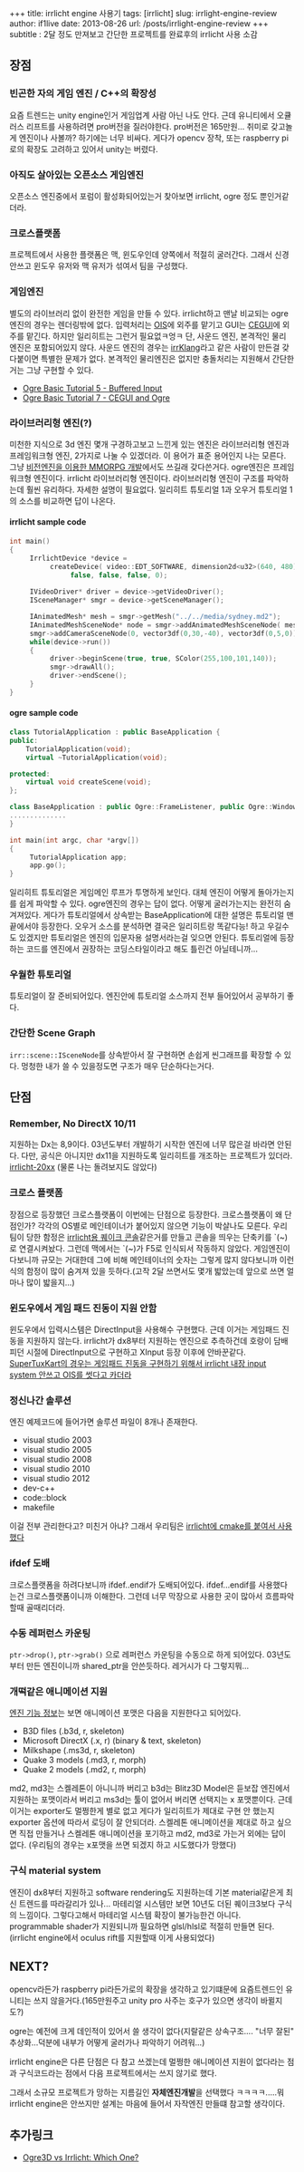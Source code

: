 +++
title: irrlicht engine 사용기
tags: [irrlicht]
slug: irrlight-engine-review
author: if1live
date: 2013-08-26
url: /posts/irrlight-engine-review
+++
subtitle : 2달 정도 만져보고 간단한 프로젝트를 완료후의 irrlicht 사용 소감

## 장점

### 빈곤한 자의 게임 엔진 / C++의 확장성
요즘 트렌드는 unity engine인거 게임업계 사람 아닌 나도 안다. 근데 유니티에서 오큘러스 리프트를 사용하려면 pro버전을 질러야한다. pro버전은 165만원... 취미로 갖고놀게 엔진이나 사볼까? 하기에는 너무 비싸다. 게다가 opencv 장착, 또는 raspberry pi로의 확장도 고려하고 있어서 unity는 버렸다.

### 아직도 살아있는 오픈소스 게임엔진
오픈소스 엔진중에서 포럼이 활성화되어있는거 찾아보면 irrlicht, ogre 정도 뿐인거같더라.

### 크로스플랫폼
프로젝트에서 사용한 플랫폼은 맥, 윈도우인데 양쪽에서 적절히 굴러간다. 그래서 신경안쓰고 윈도우 유저와 맥 유저가 섞여서 팀을 구성했다.

### 게임엔진
별도의 라이브러리 없이 완전한 게임을 만들 수 있다. irrlicht하고 맨날 비교되는 ogre엔진의 경우는 렌더링밖에 없다. 입력처리는 [OIS][ois]에 외주를 맡기고 GUI는 [CEGUI][cegui]에 외주를 맡긴다. 하지만 일리히트는 그런거 필요없ㅋ엉ㅋ
단, 사운드 엔진, 본격적인 물리 엔진은 포함되어있지 않다. 사운드 엔진의 경우는 [irrKlang][irrklang]라고 같은 사람이 만든걸 갖다붙이면 특별한 문제가 없다. 본격적인 물리엔진은 없지만 충돌처리는 지원해서 간단한거는 그냥 구현할 수 있다.

* [Ogre Basic Tutorial 5 - Buffered Input][ogre_tutorial_ois]
* [Ogre Basic Tutorial 7 - CEGUI and Ogre][ogre_tutorial_cegui]

### 라이브러리형 엔진(?)
미천한 지식으로 3d 엔진 몇개 구경하고보고 느낀게 있는 엔진은 라이브러리형 엔진과 프레임워크형 엔진, 2가지로 나눌 수 있겠더라. 이 용어가 표준 용어인지 나는 모른다. 그냥 [비전엔진을 이용한 MMORPG 개발](http://www.slideshare.net/agebreak/1126-mmorpg)에서도 쓰길래 갖다쓴거다.
ogre엔진은 프레임워크형 엔진이다. irrlicht 라이브러리형 엔진이다. 라이브러리형 엔진이 구조를 파악하는데 훨씬 유리하다. 자세한 설명이 필요없다. 일리히트 튜토리얼 1과 오우거 튜토리얼 1의 소스를 비교하면 답이 나온다.

#### irrlicht sample code
```cpp
int main()
{
     IrrlichtDevice *device =
          createDevice( video::EDT_SOFTWARE, dimension2d<u32>(640, 480), 16,
               false, false, false, 0);
              
     IVideoDriver* driver = device->getVideoDriver();
     ISceneManager* smgr = device->getSceneManager();

     IAnimatedMesh* mesh = smgr->getMesh("../../media/sydney.md2");
     IAnimatedMeshSceneNode* node = smgr->addAnimatedMeshSceneNode( mesh );
     smgr->addCameraSceneNode(0, vector3df(0,30,-40), vector3df(0,5,0));
     while(device->run())
     {
          driver->beginScene(true, true, SColor(255,100,101,140));
          smgr->drawAll();
          driver->endScene();
     }
}
```

#### ogre sample code
```cpp
class TutorialApplication : public BaseApplication {
public:
    TutorialApplication(void);
    virtual ~TutorialApplication(void);

protected:
    virtual void createScene(void);
};

class BaseApplication : public Ogre::FrameListener, public Ogre::WindowEventListener, public OIS::KeyListener, public OIS::MouseListener, OgreBites::SdkTrayListener {
..............
}

int main(int argc, char *argv[])
{
     TutorialApplication app;
     app.go();
}
```
일리히트 튜토리얼은 게임메인 루프가 투명하게 보인다. 대체 엔진이 어떻게 돌아가는지를 쉽게 파악할 수 있다.
ogre엔진의 경우는 답이 없다. 어떻게 굴러가는지는 완전히 숨겨져있다. 게다가 튜토리얼에서 상속받는 BaseApplication에 대한 설명은 튜토리얼 맨 끝에서야 등장한다.
오우거 소스를 분석하면 결국은 일리히트랑 똑같다능! 하고 우길수도 있겠지만 튜토리얼은 엔진의 입문자용 설명서라는걸 잊으면 안된다. 튜토리얼에 등장하는 코드를 엔진에서 권장하는 코딩스타일이라고 해도 틀린건 아닐테니까...

### 우월한 튜토리얼
튜토리얼이 잘 준비되어있다. 엔진안에 튜토리얼 소스까지 전부 들어있어서 공부하기 좋다.

### 간단한 Scene Graph
```irr::scene::ISceneNode```를 상속받아서 잘 구현하면 손쉽게 씬그래프를 확장할 수 있다. 멍청한 내가 쓸 수 있을정도면 구조가 매우 단순하다는거다.

## 단점

### Remember, No DirectX 10/11

지원하는 Dx는 8,9이다. 03년도부터 개발하기 시작한 엔진에 너무 많은걸 바라면 안된다. 
다만, 공식은 아니지만 dx11을 지원하도록 일리히트를 개조하는 프로젝트가 있더라. [irrlicht-20xx][irrlicht-20xx] (물론 나는 돌려보지도 않았다)

### 크로스 플랫폼
장점으로 등장했던 크로스플랫폼이 이번에는 단점으로 등장한다. 크로스플랫폼이 왜 단점인가? 각각의 OS별로 메인테이너가 붙어있지 않으면 기능이 박살나도 모른다. 우리팀이 당한 함정은 [irrlicht용 퀘이크 콘솔][irrlicht-console]같은거를 만들고 콘솔을 띄우는 단축키를 \`(~)로 연결시켜놨다. 그런데 맥에서는 \`(~)가 F5로 인식되서 작동하지 않았다. 게임엔진이다보니까 규모는 거대한데 그에 비해 메인테이너의 숫자는 그렇게 많지 않다보니까 이런식의 함정이 많이 숨겨져 있을 듯하다.(고작 2달 쓰면서도 몇개 밟았는데 앞으로 쓰면 얼마나 많이 밟을지...)


### 윈도우에서 게임 패드 진동이 지원 안함
윈도우에서 입력시스템은 DirectInput을 사용해수 구현했다. 근데 이거는 게임패드 진동을 지원하지 않는다. irrlicht가 dx8부터 지원하는 엔진으로 추측하건데 호랑이 담배피던 시절에 DirectInput으로 구현하고 XInput 등장 이후에 안바꾼같다.
[SuperTuxKart의 경우는 게임패드 진동을 구현하기 위해서 irrlicht 내장 input system 안쓰고 OIS를 썻다고 카더라][supertuxkart-input]

### 정신나간 솔루션

엔진 예제코드에 들어가면 솔루션 파일이 8개나 존재한다. 

* visual studio 2003
* visual studio 2005 
* visual studio 2008 
* visual studio 2010 
* visual studio 2012 
* dev-c++ 
* code::block 
* makefile

이걸 전부 관리한다고? 미친거 아냐? 그래서 우리팀은 [irrlicht에 cmake를 붙여서 사용했다][irrlicht-cmake]

### ifdef 도배
크로스플랫폼을 하려다보니까 ifdef..endif가 도배되어있다. ifdef...endif를 사용했다는건 크로스플랫폼이니까 이해한다. 그런데 너무 막장으로 사용한 곳이 많아서 흐름파악할때 골때리더라.

### 수동 레퍼런스 카운팅
```ptr->drop()```, ```ptr->grab()``` 으로 레퍼런스 카운팅을 수동으로 하게 되어있다. 03년도부터 만든 엔진이니까 shared_ptr을 안쓴듯하다. 레거시가 다 그렇지뭐...

### 개떡같은 애니메이션 지원
[엔진 기능 정보](http://irrlicht.sourceforge.net/features)는 보면 애니메이션 포맷은 다음을 지원한다고 되어있다.

* B3D files (.b3d, r, skeleton)
* Microsoft DirectX (.x, r) (binary & text, skeleton)
* Milkshape (.ms3d, r, skeleton)
* Quake 3 models (.md3, r, morph)
* Quake 2 models (.md2, r, morph)

md2, md3는 스켈레톤이 아니니까 버리고 b3d는 Blitz3D Model은 듣보잡 엔진에서 지원하는 포맷이라서 버리고 ms3d는 툴이 없어서 버리면 선택지는 x 포맷뿐이다. 근데 이거는 exporter도 멀쩡한게 별로 없고 게다가 일리히트가 제대로 구현 안 했는지 exporter 옵션에 따라서 로딩이 잘 안되더라. 스켈레톤 애니메이션을 제대로 하고 싶으면 직접 만들거나 스켈레톤 애니메이션을 포기하고 md2, md3로 가는거 외에는 답이 없다. (우리팀의 경우는 x포맷을 쓰면 되겠지 하고 시도했다가 망했다)

### 구식 material system
엔진이 dx8부터 지원하고 software rendering도 지원하는데 기본 material같은게 최신 트렌드를 따라갈리가 있나... 마테리얼 시스템만 보면 10년도 더된 퀘이크3보다 구식의 느낌이다. 그렇다고해서 마테리얼 시스템 확장이 불가능한건 아니다. programmable shader가 지원되니까 필요하면 glsl/hlsl로 적절히 만들면 된다. (irrlicht engine에서 oculus rift를 지원할때 이게 사용되었다)

## NEXT?

opencv라든가 raspberry pi라든가로의 확장을 생각하고 있기떄문에 요즘트렌드인 유니티는 쓰지 않을거다.(165만원주고 unity pro 사주는 호구가 있으면 생각이 바뀔지도?) 

ogre는 예전에 크게 데인적이 있어서 쓸 생각이 없다(지랄같은 상속구조.... "너무 잘된" 추상화...덕분에 내부가 어떻게 굴러가나 파악하기 어려워...) 

irrlicht engine은 다른 단점은 다 참고 쓰겠는데 멀쩡한 애니메이션 지원이 없다라는 점과 구식코드라는 점에서 다음 프로젝트에서는 쓰지 않기로 했다. 

그래서 소규모 프로젝트가 망하는 지름길인 **자체엔진개발**을 선택했다 ㅋㅋㅋㅋ.....뭐 irrlicht engine은 안쓰지만 설계는 마음에 들어서 자작엔진 만들떄 참고할 생각이다.

## 추가링크
* [Ogre3D vs Irrlicht: Which One?](http://out-of-box-games.blogspot.kr/2011/03/ogre3d-vs-irrlicht-which-one.html)


[ogre_tutorial_ois]: http://www.ogre3d.org/tikiwiki/Basic+Tutorial+5
[ogre_tutorial_cegui]: http://www.ogre3d.org/tikiwiki/Basic+Tutorial+7
[irrklang]: http://www.ambiera.com/irrklang/
[irrlicht-20xx]: https://bitbucket.org/evandromillian/irrlicht-20xx
[irrlicht-console]: https://github.com/if1live/irrlicht-console
[supertuxkart-input]: http://gamedev.stackexchange.com/questions/8413/how-difficult-is-it-to-add-vibration-feedback-to-a-open-source-driving-game
[irrlicht-cmake]: https://github.com/omniavinco/irrlicht-cmake
[ois]: http://sourceforge.net/projects/wgois/
[cegui]: http://www.cegui.org.uk/wiki/index.php/Main_Page

